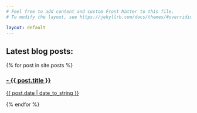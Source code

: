 ```yaml
---
# Feel free to add content and custom Front Matter to this file.
# To modify the layout, see https://jekyllrb.com/docs/themes/#overriding-theme-defaults

layout: default
---
```


## Latest blog posts:
<div>
{% for post in site.posts %}
  <a href="{{ post.url }}">
    <h3> - {{ post.title }}</h3>
    <p>{{ post.date | date_to_string }}</p>
  </a>
{% endfor %}
</div>
